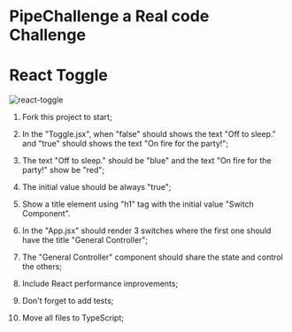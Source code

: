 # PipeChallenge a Real code Challenge

# React Toggle

![react-toggle](https://user-images.githubusercontent.com/1542831/101417895-57f32080-38cb-11eb-8bb6-c493f1cedbaa.gif)

1. Fork this project to start;

2. In the "Toggle.jsx", when "false" should shows the text "Off to sleep." and "true" should shows the text "On fire for the party!";

3. The text "Off to sleep." should be "blue" and the text "On fire for the party!" show be "red";

4. The initial value should be always "true";

5. Show a title element using "h1" tag with the initial value "Switch Component".

6. In the "App.jsx" should render 3 switches where the first one should have the title "General Controller";

7. The "General Controller" component should share the state and control the others;

8. Include React performance improvements;

9. Don't forget to add tests;

10. Move all files to TypeScript;
